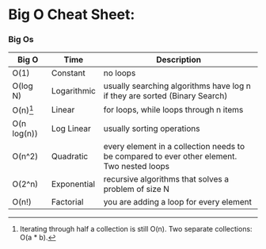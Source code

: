 # Big O Cheat Sheet:

### Big Os

| Big O       | Time        | Description                                                                                |
| ----------- | ----------- | ------------------------------------------------------------------------------------------ |
| O(1)        | Constant    | no loops                                                                                   |
| O(log N)    | Logarithmic | usually searching algorithms have log n if they are sorted (Binary Search)                 |
| O(n)[^1]    | Linear      | for loops, while loops through n items                                                     |
| O(n log(n)) | Log Linear  | usually sorting operations                                                                 |
| O(n^2)      | Quadratic   | every element in a collection needs to be compared to ever other element. Two nested loops |
| O(2^n)      | Exponential | recursive algorithms that solves a problem of size N                                       |
| O(n!)       | Factorial   | you are adding a loop for every element                                                    |

[^1]:
    Iterating through half a collection is still O(n).
    Two separate collections: O(a \* b).
